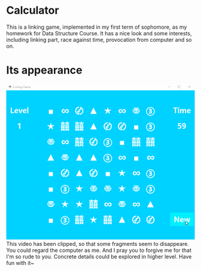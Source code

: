 # Calculator
This is a linking game, implemented in my first term of sophomore, as my homework for Data Structure Course. It has a nice look and some interests, including linking part, race against time, provocation from computer and so on.

# Its appearance
![LinkingGame's picture](pic/LinkingGameDemo.gif)  
This video has been clipped, so that some fragments seem to disappeare. You could regard the computer as me. And I pray you to forgive me for that I'm so rude to you. Concrete details could be explored in higher level. Have fun with it~